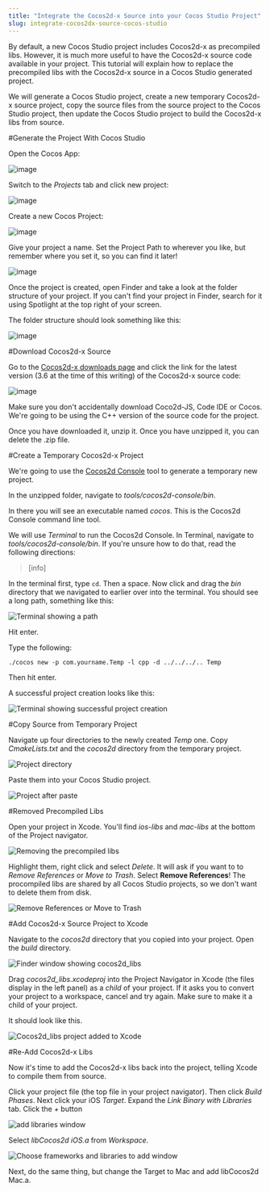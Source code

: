 ```yaml
---
title: "Integrate the Cocos2d-x Source into your Cocos Studio Project"
slug: integrate-cocos2dx-source-cocos-studio
---
```


By default, a new Cocos Studio project includes Cocos2d-x as precompiled libs. However, it is much more useful to have the Cocos2d-x source code available in your project. This tutorial will explain how to replace the precompiled libs with the Cocos2d-x source in a Cocos Studio generated project.

We will generate a Cocos Studio project, create a new temporary Cocos2d-x source project, copy the source files from the source project to the Cocos Studio project, then update the Cocos Studio project to build the Cocos2d-x libs from source.

#Generate the Project With Cocos Studio

Open the Cocos App:

![image](cocosapp.png)

Switch to the *Projects* tab and click new project:

![image](newProject.png)

Create a new Cocos Project:

![image](newProjectType.png)

Give your project a name. Set the Project Path to wherever you like, but remember where you set it, so you can find it later!

![image](newProjectSettings.png)

Once the project is created, open
Finder and take a look at the folder structure of your project. If you can't find your project in Finder, search for it using Spotlight at the top right of your screen. 

The folder structure should look something
like this:

![image](directoryStructure.png)

#Download Cocos2d-x Source

Go to the [Cocos2d-x downloads page](http://www.cocos2d-x.org/download) and click the link for the latest version (3.6 at the time of this writing) of the Cocos2d-x source code:

![image](sourceDownload.png)

Make sure you don't accidentally download Coco2d-JS, Code IDE or Cocos. We're going to be using the C++ version of the source code for the project.

Once you have downloaded it, unzip it. Once you have unzipped it, you can delete the .zip file.

#Create a Temporary Cocos2d-x Project

We're going to use the [Cocos2d Console](http://www.cocos2d-x.org/wiki/Cocos2d-console) tool to generate a temporary new project.

In the unzipped folder, navigate to *tools/cocos2d-console/bin*. 

In there you will see an executable named *cocos*. This is the Cocos2d Console command line tool.

We will use *Terminal* to run the Cocos2d Console. In Terminal, navigate to *tools/cocos2d-console/bin*. If you're unsure how to do that, read the following directions:

> [info]
>
In the terminal first, type `cd`. Then a space. Now click and drag the *bin* directory that we navigated to earlier over into the terminal. You should see a long path, something like this:
>
![Terminal showing a path](terminalCDPath.png)
>
Hit enter.

Type the following:

	./cocos new -p com.yourname.Temp -l cpp -d ../../../.. Temp
	
Then hit enter.

A successful project creation looks like this:

![Terminal showing successful project creation](terminalCreateProject.png)

#Copy Source from Temporary Project

Navigate up four directories to the newly created *Temp* one. Copy *CmakeLists.txt* and the *cocos2d* directory from the temporary project.

![Project directory](projectDirectory.png)

Paste them into your Cocos Studio project.

![Project after paste](projectAfterPaste.png)

#Removed Precompiled Libs

Open your project in Xcode. You'll find *ios-libs* and *mac-libs* at the bottom of the Project navigator. 

![Removing the precompiled libs](rightClickDelete.png)

Highlight them, right click and select *Delete*. It will ask if you want to to *Remove References* or *Move to Trash*.  Select **Remove References**! The procompiled libs are shared by all Cocos Studio projects, so we don't want to delete them from disk.

![Remove References or Move to Trash](deleteOrRemove.png)

#Add Cocos2d-x Source Project to Xcode

Navigate to the *cocos2d* directory that you copied into your project. Open the *build* directory.

![Finder window showing cocos2d_libs](cocos2dxLibs.png)

Drag *cocos2d_libs.xcodeproj* into the Project Navigator in Xcode (the files display in the left panel) as a *child* of your project. If it asks you to convert your project to a workspace, cancel and try again. Make sure to make it a child of your project.

It should look like this.

![Cocos2d_libs project added to Xcode](sourceIntegrated.png)

#Re-Add Cocos2d-x Libs

Now it's time to add the Cocos2d-x libs back into the project, telling Xcode to compile them from source.

Click your project file (the top file in your project navigator). Then click *Build Phases*. Next click your iOS *Target*. Expand the *Link Binary with Libraries* tab. Click the *+* button

![add libraries window](addLib.png)

Select *libCocos2d iOS.a* from *Workspace*.

![Choose frameworks and libraries to add window](libCocos2d.png)

Next, do the same thing, but change the Target to Mac and add libCocos2d Mac.a.